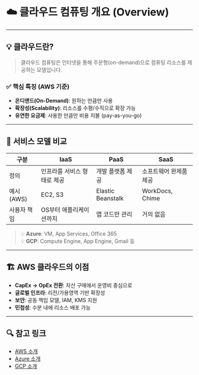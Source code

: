 # ☁️ 클라우드 컴퓨팅 개요 (Overview)

---

## 💡 클라우드란?

> 클라우드 컴퓨팅은 인터넷을 통해 주문형(on-demand)으로 컴퓨팅 리소스를 제공하는 모델입니다.

### ✅ 핵심 특징 (AWS 기준)

- **온디맨드(On-Demand)**: 원하는 만큼만 사용
- **확장성(Scalability)**: 리소스를 수평/수직으로 확장 가능
- **유연한 요금제**: 사용한 만큼만 비용 지불 (pay-as-you-go)

---

## 🧱 서비스 모델 비교

| 구분 | IaaS | PaaS | SaaS |
|------|------|------|------|
| 정의 | 인프라를 서비스 형태로 제공 | 개발 플랫폼 제공 | 소프트웨어 완제품 제공 |
| 예시 (AWS) | EC2, S3 | Elastic Beanstalk | WorkDocs, Chime |
| 사용자 책임 | OS부터 애플리케이션까지 | 앱 코드만 관리 | 거의 없음 |

> 💡 **Azure**: VM, App Services, Office 365  
> 💡 **GCP**: Compute Engine, App Engine, Gmail 등

---

## 🏗️ AWS 클라우드의 이점

- **CapEx → OpEx 전환**: 자산 구매에서 운영비 중심으로
- **글로벌 인프라**: 리전/가용영역 기반 확장성
- **보안**: 공동 책임 모델, IAM, KMS 지원
- **민첩성**: 수분 내에 리소스 배포 가능

---

## 🔍 참고 링크

- [AWS 소개](https://aws.amazon.com/ko/what-is-aws/)
- [Azure 소개](https://learn.microsoft.com/ko-kr/azure/overview/what-is-azure)
- [GCP 소개](https://cloud.google.com/what-is-cloud-computing)

